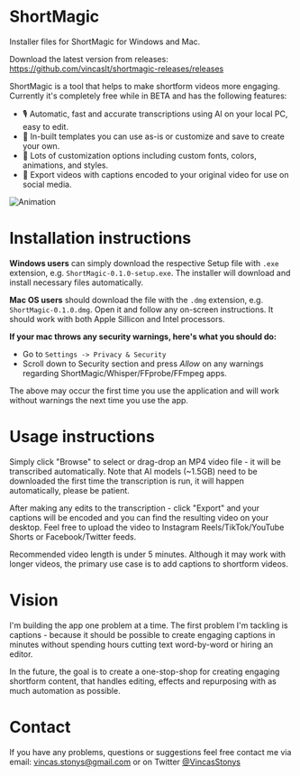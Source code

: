 # ShortMagic

Installer files for ShortMagic for Windows and Mac.

Download the latest version from releases: https://github.com/vincaslt/shortmagic-releases/releases

ShortMagic is a tool that helps to make shortform videos more engaging. Currently it's completely free while in BETA and has the following features:

- 🎙️ Automatic, fast and accurate transcriptions using AI on your local PC, easy to edit.
- 💅 In-built templates you can use as-is or customize and save to create your own.
- 🎨 Lots of customization options including custom fonts, colors, animations, and styles.
- 🎥 Export videos with captions encoded to your original video for use on social media.

  
![Animation](https://github.com/vincaslt/shortmagic-releases/assets/944727/1414cbed-3f98-44b3-a830-970834472c91)


# Installation instructions

__Windows users__ can simply download the respective Setup file with `.exe` extension, e.g. `ShortMagic-0.1.0-setup.exe`. The installer will download and install necessary files automatically.

__Mac OS users__ should download the file with the `.dmg` extension, e.g. `ShortMagic-0.1.0.dmg`. Open it and follow any on-screen instructions. It should work with both Apple Sillicon and Intel processors.

__If your mac throws any security warnings, here's what you should do:__
- Go to `Settings -> Privacy & Security`
- Scroll down to Security section and press *Allow* on any warnings regarding ShortMagic/Whisper/FFprobe/FFmpeg apps. 

The above may occur the first time you use the application and will work without warnings the next time you use the app.

# Usage instructions

Simply click "Browse" to select or drag-drop an MP4 video file - it will be transcribed automatically. Note that AI models (~1.5GB) need to be downloaded the first time the transcription is run, it will happen automatically, please be patient.

After making any edits to the transcription - click "Export" and your captions will be encoded and you can find the resulting video on your desktop. Feel free to upload the video to Instagram Reels/TikTok/YouTube Shorts or Facebook/Twitter feeds.

Recommended video length is under 5 minutes. Although it may work with longer videos, the primary use case is to add captions to shortform videos.

# Vision

I'm building the app one problem at a time. The first problem I'm tackling is captions - because it should be possible to create engaging captions in minutes without spending hours cutting text word-by-word or hiring an editor.

In the future, the goal is to create a one-stop-shop for creating engaging shortform content, that handles editing, effects and repurposing with as much automation as possible.

# Contact

If you have any problems, questions or suggestions feel free contact me via email: vincas.stonys@gmail.com or on Twitter [@VincasStonys](https://twitter.com/VincasStonys)
